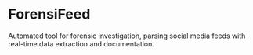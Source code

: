 # ForensiFeed
Automated tool for forensic investigation, parsing social media feeds with real-time data extraction and documentation.
